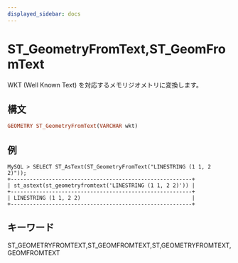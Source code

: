 ```yaml
---
displayed_sidebar: docs
---
```


# ST_GeometryFromText,ST_GeomFromText

WKT (Well Known Text) を対応するメモリジオメトリに変換します。

## 構文

```Haskell
GEOMETRY ST_GeometryFromText(VARCHAR wkt)
```

## 例

```Plain Text
MySQL > SELECT ST_AsText(ST_GeometryFromText("LINESTRING (1 1, 2 2)"));
+---------------------------------------------------------+
| st_astext(st_geometryfromtext('LINESTRING (1 1, 2 2)')) |
+---------------------------------------------------------+
| LINESTRING (1 1, 2 2)                                   |
+---------------------------------------------------------+
```

## キーワード

ST_GEOMETRYFROMTEXT,ST_GEOMFROMTEXT,ST,GEOMETRYFROMTEXT,GEOMFROMTEXT
